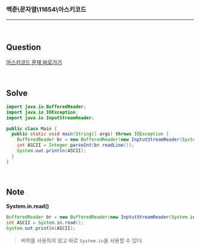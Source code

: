 ### 백준\문자열\11654\아스키코드

---

<br/>

## Question

[아스키코드 문제 바로가기](https://www.acmicpc.net/problem/11654)

<br/>

## Solve

```java
import java.io.BufferedReader;
import java.io.IOException;
import java.io.InputStreamReader;

public class Main {
  public static void main(String[] args) throws IOException {
    BufferedReader br = new BufferedReader(new InptutStreamReader(System.in));
    int ASCII = Integer.parseInt(br.readLine());
    System.out.println(ASCII);
  }
}
```

<br/>

## Note

**System.in.read()**

```java
BufferedReader br = new BufferedReader(new InptutStreamReader(System.in));
int ASCII = System.in.read();
System.out.println(ASCII);
```

> 버퍼를 사용하지 않고 바로 `System.in`을 사용할 수 있다.
